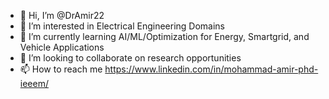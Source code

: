 - 👋 Hi, I’m @DrAmir22
- 👀 I’m interested in Electrical Engineering Domains  
- 🌱 I’m currently learning AI/ML/Optimization for Energy, Smartgrid, and Vehicle Applications 
- 💞️ I’m looking to collaborate on research opportunities
- 📫 How to reach me https://www.linkedin.com/in/mohammad-amir-phd-ieeem/

<!---
DrAmir22/DrAmir22 is a ✨ special ✨ repository because its `README.md` (this file) appears on your GitHub profile.
You can click the Preview link to take a look at your changes.
--->
